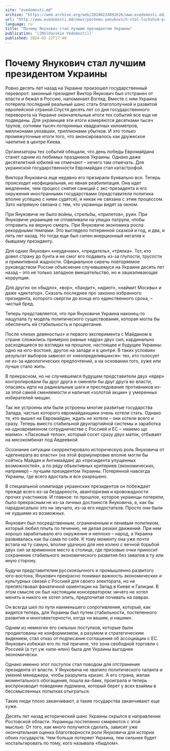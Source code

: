 ```yaml
---
site: "evedomosti.md"
archive: "https://web.archive.org/web/20240224092626/www.evedomosti.md/news/pochemu-yanukovich-stal-luchshim-prezidentom-ukrainy"
url: "http://www.evedomosti.md/news/pochemu-yanukovich-stal-luchshim-prezidentom-ukrainy"
language: ru
title: "Почему Янукович стал лучшим президентом Украины"
publication: '[[Moldavskie Vedomosti]]'
published: 2024-02-22T17:40
---
```


# Почему Янукович стал лучшим президентом Украины

Ровно десять лет назад на Украине произошел государственный переворот: законный президент Виктор Янукович был отстранен от власти и бежал в Россию, напоминает Взгляд. Вместе с ним Украина потеряла последний реальный шанс стать благополучной и развитой европейской страной.Спустя десять лет со дня государственного переворота на Украине окончательные итоги тех событий все еще не подведены. Для украинцев эти итоги измеряются десятками тысяч трупов, сотнями тысяч потерянных квадратных километров, миллионами уехавших, триллионами убытков. И это только промежуточные итоги того, что анонсировалось как дружеское чаепитие в центре Киева.

Организаторы тех событий обещали, что день победы Евромайдана станет одним из любимых праздников Украины. Однако даже десятилетний юбилей не отмечают – нечего там отмечать. Для украинской государственности Евромайдан стал катастрофой.

Виктора Януковича еще недавно его презирали буквально все. Теперь происходит неофициальная, но явная реабилитация. Она идет медленнее, чем процесс снятия санкций с экс-президента и его окружения иностранными государствами (представители политика вполне успешно с ними судятся), и никак не связана с этим процессом. Зато напрямую связана с тем, что украинцы видят за окном.

При Януковиче не было войны, стрельбы, «прилетов», руин. При Януковиче украинцев не отлавливали на улицах патрули, чтобы отправить на верную смерть. При Януковиче экономика росла рекордными темпами. Это выглядело потерянной сказкой и год, и два, и пять лет назад. Но тогда еще был силен инерционный негатив к бывшему президенту.

Для одних Янукович «неудачник», «предатель», «тряпка». Тот, кто довел страну до бунта и не смог его подавить из-за глупости, трусости и примитивной жадности. Официальное сиречь повторяемое руководством России объяснение случившемуся на Украине десять лет назад – это не только западное вмешательство, но и зашкаливающая коррупция.

Для других он «быдло», «вор», «бандит», «идиот», «наймит Москвы» и даже «диктатор». Сказать последнее про законно избранного президента, которого свергли до конца его единственного срока, – чистый бред.

Теперь представляется, что при Януковиче Украина наконец-то нащупала ту модель политического существования, которая могла бы обеспечить ей стабильность и процветание.

После «лихих девяностых» и первого эксперимента с Майданом в стране сложились примерно равные «ядра» двух сил, кардинально расходящиеся во взглядах на прошлое, настоящее и будущее Украины: одно на юго-востоке, другое на западе и в центре. В таких условиях результат выборов зависел от «неопределившихся»: тех, кто голосует не из-за идеологических предпочтений, а на основании того, хуже или лучше стало жить.

В прекрасном, но не случившемся будущем представители двух «ядер» контролировали бы друг друга и сменяли бы друг друга во власти, опасаясь идти на радикальные шаги и преследование противников из-за этой самой сменяемости и наличия «золотой акции» у умеренных избирателей-мещан.

Так же устроены или были устроены многие развитые государства Запада, частью которого евромайданщики очень хотели стать. Однако те, кто вышел на Евромайдан, ждать не хотели – они хотели всего и сразу. Теперь вместо стабильной двухпартийной системы и заработка на одновременном сотрудничестве с Россией и ЕС – «маемо що маемо». «Ласковый телок», который сосет сразу двух маток, отбывает на мясокомбинат под Авдеевкой.

Осознание ситуации скорректировало историческую роль Януковича от «дегенерата во власти» (на этой формулировке вполне могли бы сойтись Майдан и Антимайдан) до «президента упущенных возможностей», а по ряду объективных критериев (экономических, например) – лучшим президентом Украины. Потерянной навсегда Украины, где всего вдосталь и все разрешено.

В специальной олимпиаде украинских президентов он побеждает прежде всего из-за бездарности, авантюризма и кровожадности прочих участников. И главное: то прошлое, которое украинцы потеряли, было прекрасным не из-за личных достоинств Януковича, а, как бы парадоксально это ни звучало, из-за его недостатков. Просто они были не худшими из возможных.

Янукович был посредственным, ограниченным и ленивым политиком, который любил плыть по течению, не делая резких движений. При нем хорошо зарабатывало его окружение и неплохо – народ, а Украина развивалась как бы сама по себе. К тому моменту она уже почти встала на ту самую, вполне удачную для нее колею с вечной борьбой двух сил за временное место в столице, где призовые очки приносит сохранение стабильного экономического развития без завалов в ту или иную сторону.

Будучи представителем русскоязычного и промышленно развитого юго-востока, Янукович прекрасно понимал важность экономических и культурных связей с Россией для своего электората, но не препятствовал фанатичной ориентации на Запад в Киеве и Галиции. В этом смысле он был настоящим консерватором: ничего не хотел менять и никого не хотел злить, предпочитая почивать на лаврах.

Он всегда шел по пути наименьшего сопротивления, который, как видится теперь, для Украины был путем стабильности, постепенного развития и многовекторности, когда «и вашим, и нашим».

Одним из немногих его сильных поступков, которые были продиктованы не конформизмом, а разумом и стратегическим видением, стал отказ от подписания соглашения об ассоциации с ЕС. Янукович избежал его по той причине, что зона свободной торговли с Россией (а тут уж «или-или») была для Украины выгоднее экономически.

Однако именно этот поступок стал поводом для отстранения президента от власти. У Януковича не хватило политического таланта и умений менеджера, чтобы разрулить кризис. А его страна, желая моментального обогащения, пошла ва-банк, проиграла и теперь воспроизводит поведение лудомана, который берет у всех взаймы в бессмысленных попытках отыграться.

Такие люди плохо заканчивают, а такие государства заканчивают еще хуже.

Десять лет назад исторический шанс Украины скрылся в направлении Ростовской области. Украинцы постепенно смиряются с этой мыслью. От того, как много получится сделать, зависит уже окончательная оценка благотворности роли Януковича для истории обоих государств. Чем больше потеряет Украина, тем сильнее будет ностальгировать по тому, кого называла «быдлом».